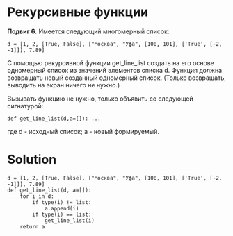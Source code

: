 # Рекурсивные функции

**Подвиг 6.** Имеется следующий многомерный список:

`d = [1, 2, [True, False], ["Москва", "Уфа", [100, 101], ['True', [-2, -1]]], 7.89]`

С помощью рекурсивной функции get_line_list создать на его основе одномерный список
из значений элементов списка d. Функция должна возвращать новый созданный одномерный
список.  (Только возвращать, выводить на экран ничего не нужно.)

Вызывать функцию не нужно, только объявить со следующей сигнатурой:

`def get_line_list(d,a=[]): ...`

где d - исходный список; a - новый формируемый.

# Solution

```
d = [1, 2, [True, False], ["Москва", "Уфа", [100, 101], ['True', [-2, -1]]], 7.89]
def get_line_list(d, a=[]):
    for i in d:
        if type(i) != list:
            a.append(i)
        if type(i) == list:
            get_line_list(i)
    return a
```
